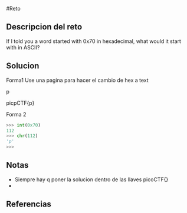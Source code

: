 #Reto 
## Descripcion del reto
If I told you a word started with 0x70 in hexadecimal, what would it start with in ASCII?

## Solucion
Forma1
Use una pagina para hacer el cambio de hex a text

p

picpCTF{p}

Forma 2
``` python 
>>> int(0x70)
112
>>> chr(112)
'p'
>>> 


```
## Notas
- Siempre hay q poner la solucion dentro de las llaves  picoCTF{}
- 
## Referencias